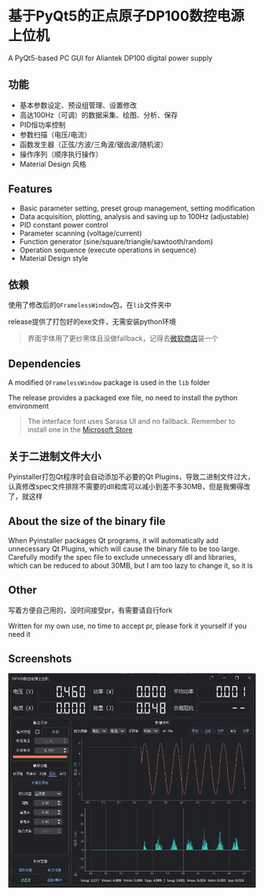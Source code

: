 # 基于PyQt5的正点原子DP100数控电源上位机

A PyQt5-based PC GUI for Aliantek DP100 digital power supply

## 功能

- 基本参数设定、预设组管理、设置修改
- 高达100Hz（可调）的数据采集、绘图、分析、保存
- PID恒功率控制
- 参数扫描（电压/电流）
- 函数发生器（正弦/方波/三角波/锯齿波/随机波）
- 操作序列（顺序执行操作）
- Material Design 风格

## Features

- Basic parameter setting, preset group management, setting modification
- Data acquisition, plotting, analysis and saving up to 100Hz (adjustable)
- PID constant power control
- Parameter scanning (voltage/current)
- Function generator (sine/square/triangle/sawtooth/random)
- Operation sequence (execute operations in sequence)
- Material Design style

## 依赖

使用了修改后的`QFramelessWindow`包，在`lib`文件夹中

release提供了打包好的exe文件，无需安装python环境

> 界面字体用了更纱黑体且没做fallback，记得去[微软商店](https://www.microsoft.com/store/productId/9MW0M424NCZ7?ocid=pdpshare)装一个

## Dependencies

A modified `QFramelessWindow` package is used in the `lib` folder

The release provides a packaged exe file, no need to install the python environment

> The interface font uses Sarasa UI and no fallback. Remember to install one in the [Microsoft Store](https://www.microsoft.com/store/productId/9MW0M424NCZ7?ocid=pdpshare)

## 关于二进制文件大小

Pyinstaller打包Qt程序时会自动添加不必要的Qt Plugins，导致二进制文件过大，认真修改spec文件排除不需要的dll和库可以减小到差不多30MB，但是我懒得改了，就这样

## About the size of the binary file

When Pyinstaller packages Qt programs, it will automatically add unnecessary Qt Plugins, which will cause the binary file to be too large. Carefully modify the spec file to exclude unnecessary dll and libraries, which can be reduced to about 30MB, but I am too lazy to change it, so it is

## Other

写着方便自己用的，没时间接受pr，有需要请自行fork

Written for my own use, no time to accept pr, please fork it yourself if you need it

## Screenshots

![1701177770319](image/readme/1701177770319.png)
